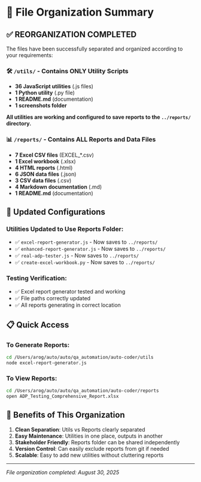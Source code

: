 # 📁 File Organization Summary

## ✅ REORGANIZATION COMPLETED

The files have been successfully separated and organized according to your requirements:

### 🛠️ `/utils/` - Contains ONLY Utility Scripts
- **36 JavaScript utilities** (.js files)
- **1 Python utility** (.py file)  
- **1 README.md** (documentation)
- **1 screenshots folder**

**All utilities are working and configured to save reports to the `../reports/` directory.**

### 📊 `/reports/` - Contains ALL Reports and Data Files
- **7 Excel CSV files** (EXCEL_*.csv)
- **1 Excel workbook** (.xlsx)
- **4 HTML reports** (.html)
- **6 JSON data files** (.json)
- **3 CSV data files** (.csv)
- **4 Markdown documentation** (.md)
- **1 README.md** (documentation)

## 🔧 Updated Configurations

### Utilities Updated to Use Reports Folder:
- ✅ `excel-report-generator.js` - Now saves to `../reports/`
- ✅ `enhanced-report-generator.js` - Now saves to `../reports/`
- ✅ `real-adp-tester.js` - Now saves to `../reports/`
- ✅ `create-excel-workbook.py` - Now saves to `../reports/`

### Testing Verification:
- ✅ Excel report generator tested and working
- ✅ File paths correctly updated
- ✅ All reports generating in correct location

## 📋 Quick Access

### To Generate Reports:
```bash
cd /Users/arog/auto/auto/qa_automation/auto-coder/utils
node excel-report-generator.js
```

### To View Reports:
```bash
cd /Users/arog/auto/auto/qa_automation/auto-coder/reports
open ADP_Testing_Comprehensive_Report.xlsx
```

## 🎯 Benefits of This Organization

1. **Clean Separation**: Utils vs Reports clearly separated
2. **Easy Maintenance**: Utilities in one place, outputs in another
3. **Stakeholder Friendly**: Reports folder can be shared independently
4. **Version Control**: Can easily exclude reports from git if needed
5. **Scalable**: Easy to add new utilities without cluttering reports

---
*File organization completed: August 30, 2025*
